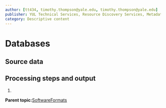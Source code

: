 ```yaml
---
author: [tt434, timothy.thompson@yale.edu, timothy.thompson@yale.edu]
publisher: YUL Technical Services, Resource Discovery Services, Metadata Services Unit
category: Descriptive content
---
```


# Databases

## Source data

## Processing steps and output

1.  
**Parent topic:**[SoftwareFormats](../../concepts/supertypes/softwareformats.md)

